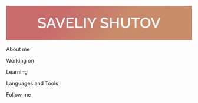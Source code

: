 ![Header](https://github.com/SaveliyShutov/saveliyshutov/blob/master/assets/Header1.png)

About me

Working on 

Learning 

Languages and Tools

Follow me


